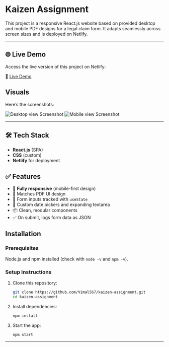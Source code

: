 # Kaizen Assignment

This project is a responsive React.js website based on provided desktop and mobile PDF designs for a legal claim form. It adapts seamlessly across screen sizes and is deployed on Netlify.

---

## 🌐 Live Demo

Access the live version of this project on Netlify:

🔗 [Live Demo](https://kaizen-assignment.netlify.app)

## Visuals

Here’s the screenshots:

![Desktop view Screenshot](https://github.com/user-attachments/assets/e5fcda91-625e-4c4d-98e7-5b0d477febb2)
![Mobile view Screenshot](https://github.com/user-attachments/assets/171a64ac-e130-4e59-9288-6be5c672b2af)

---


## 🛠️ Tech Stack

- **React.js** (SPA)
- **CSS** (custom)
- **Netlify** for deployment

## ✅ Features

- 📱 **Fully responsive** (mobile-first design)
- 🎨 Matches PDF UI design
- 🧾 Form inputs tracked with `useState`
- 🔄 Custom date pickers and expanding textarea
- 📦 Clean, modular components
- ✅ On submit, logs form data as JSON

## Installation

### Prerequisites

  Node.js and npm installed (check with `node -v` and `npm -v`).

### Setup Instructions

1. Clone this repository:
    ```bash
    git clone https://github.com/Vimal567/kaizen-assignment.git
    cd kaizen-assignment
    ```

2. Install dependencies:
    ```bash
    npm install
    ```

3. Start the app:
    ```bash
    npm start
    ```
---